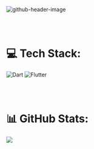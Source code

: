 ![github-header-image](https://github.com/anaclara-s/anaclara-s/assets/113073135/bc84ccb6-246b-4a2c-934f-57e0bac8bf3c)
<br>
<br>
<div style="display: inline_block"><br>

# 💻 Tech Stack:
![Dart](https://img.shields.io/badge/dart-%230175C2.svg?style=for-the-badge&logo=dart&logoColor=white) ![Flutter](https://img.shields.io/badge/Flutter-%2302569B.svg?style=for-the-badge&logo=Flutter&logoColor=white)   


<br>
<br>


# 📊 GitHub Stats:
![](https://github-readme-stats.vercel.app/api/top-langs/?username=anaclara-s&theme=radical&hide_border=false&include_all_commits=true&count_private=true&layout=compact)


</div>



